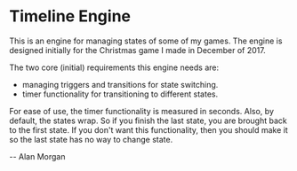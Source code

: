# Timeline Engine

This is an engine for managing states of some of my games. The engine is
designed initially for the Christmas game I made in December of 2017.

The two core (initial) requirements this engine needs are:
- managing triggers and transitions for state switching.
- timer functionality for transitioning to different states.

For ease of use, the timer functionality is measured in seconds.
Also, by default, the states wrap. So if you finish the last state, you are
brought back to the first state. If you don't want this functionality, then you
should make it so the last state has no way to change state.

-- Alan Morgan
